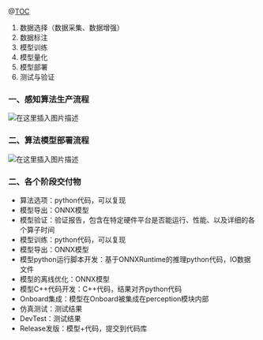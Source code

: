 

@[TOC](目录)

1. 数据选择（数据采集、数据增强）
2. 数据标注
3. 模型训练
4. 模型量化
5. 模型部署
6. 测试与验证

### 一、感知算法生产流程

![在这里插入图片描述](https://img-blog.csdnimg.cn/d14527d72bb144eeb4edde715369dbf5.png)


### 二、算法模型部署流程
![在这里插入图片描述](https://img-blog.csdnimg.cn/9b893f4aa2624aa985e7deb050ff1723.png)


### 二、各个阶段交付物

- 算法选项：python代码，可以复现
- 模型导出：ONNX模型
- 模型验证：验证报告，包含在特定硬件平台是否能运行、性能、以及详细的各个算子时间
- 模型训练：python代码，可以复现
- 模型导出：ONNX模型
- 模型python运行脚本开发：基于ONNXRuntime的推理python代码，IO数据文件
- 模型的离线优化：ONNX模型
- 模型C++代码开发：C++代码，结果对齐python代码
- Onboard集成：模型在Onboard被集成在perception模块内部
- 仿真测试：测试结果
- DevTest：测试结果
- Release发版：模型+代码，提交到代码库
